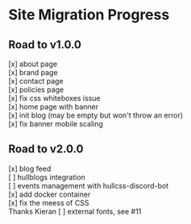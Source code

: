 # Site Migration Progress

## Road to v1.0.0

[x] about page  
[x] brand page  
[x] contact page  
[x] policies page  
[x] fix css whiteboxes issue  
[x] home page with banner  
[x] init blog (may be empty but won't throw an error)  
[x] fix banner mobile scaling  

## Road to v2.0.0

[x] blog feed  
[ ] hullblogs integration  
[ ] events management with hullcss-discord-bot  
[x] add docker container  
[x] fix the meess of CSS  
	Thanks Kieran
[ ] external fonts, see #11
